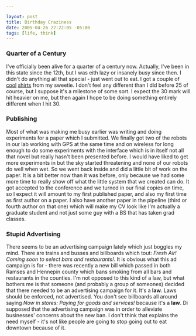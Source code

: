 ```yaml
--- 

layout: post
title: Birthday Craziness
date: 2005-04-26 22:22:05 -05:00
tags: [life, think]
---
```

<h3>Quarter of a Century</h3>
I've officially been alive for a quarter of a century now.  Actually, I've been in this state since the 12th, but I was eith lazy or insanely busy since then.  I didn't do anything all that special - just went out to eat.  I got a couple of <a href="http://www.thinkgeek.com/tshirts/generic/724a/">cool</a> <a href="http://www.thinkgeek.com/stuff/41/05shirt.shtml">shirts</a> from my sweetie.  I don't feel any different than I did before 25 of course, but I suppose it's a milestone of some sort.  I expect the 30 mark will hit heavier on me, but then again I hope to be doing something entirely different when I hit 30.
<h3>Publishing</h3>
Most of what was making me busy earlier was writing and doing experiments for a paper which I submitted.  We finally got two of the robots in our lab working with GPS at the same time and on wireless for long enough to do some experiments with the interface which is in itself not all that novel but really hasn't been presented before.   I would have liked to get more experiments in but the sky started threatening and none of our robots do well when wet.  So we went back inside and did a little bit of work on the paper.  It is a bit better now than it was before, only because we had some more time to really show off what the little system that we created can do.  It got accepted to the conference and we turned in our final copies on time, so I expect it will amount to my first published paper, and also my first time as first author on a paper.  I also have another paper in the pipeline (third or fourth author on that one) which will make my CV look like I'm actually a graduate student and not just some guy with a BS that has taken grad classes.
<h3>Stupid Advertising</h3>
There seems to be an advertising campaign lately which just boggles my mind.  There are trains and busses and billboards which tout: <em>Fresh Air!  Coming soon to select bars and restaurants!</em>.  It is obvious what this ad campaign is for - there was recently a new bill which passed in both Ramses and Hennepin county which bans smoking from all bars and restaurants in the counties.  I'm not opposed to this kind of a law, but what bothers me is that someone (and probably a group of someones) decided that there needed to be an advertising campaign for it.   It's a <strong>law</strong>.   Laws should be enforced, not advertised.  You don't see billboards all around saying <em>Now in stores: Paying for goods and services!</em> because it's a <strong>law</strong>.  Di supposed that the advertising campaign was in order to alleviate businesses' concerns about the new ban.   I don't think that explains the need myself - it's not like people are going to stop going out to eat downtown because of it.
